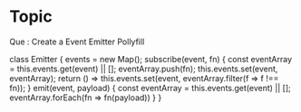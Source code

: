 # Topic 
Que : Create a Event Emitter Pollyfill 

class Emitter {
    events = new Map();
    subscribe(event, fn) {
        const eventArray = this.events.get(event) || [];
        eventArray.push(fn);
        this.events.set(event, eventArray);
        return () => this.events.set(event, eventArray.filter(f => f !== fn));
    }
    emit(event, payload) {
        const eventArray = this.events.get(event) || [];
        eventArray.forEach(fn => fn(payload))
    }
}